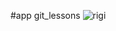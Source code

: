 #app
git_lessons
![rigi](https://github.com/Shanblazaws/app/assets/156342593/6bd1a4ff-186d-43c4-b689-d53428c73c65)
